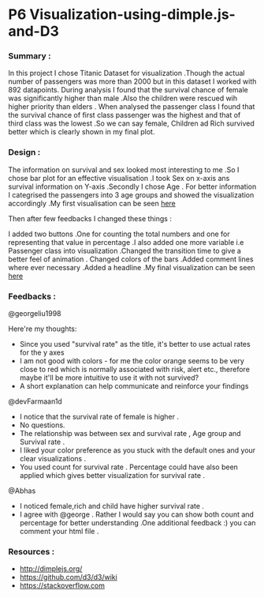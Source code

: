 # P6 Visualization-using-dimple.js-and-D3

### Summary :

In this project I chose Titanic Dataset for visualization .Though the actual number of passengers was more than 2000 but in this dataset
I worked with 892 datapoints. During analysis I found that the survival chance of female was significantly higher than male .Also the 
children were rescued wih higher priority than elders . When analysed the passenger class I found that the survival chance of first class 
passenger was the highest and that of third class was the lowest .So we can say female, Children ad Rich survived better which is clearly 
shown in my final plot.

### Design :

The information on survival and sex looked most interesting to me .So I chose bar plot for an effective visualisation .I took Sex on x-axis
ans survival information on Y-axis .Secondly I chose Age . For better information I categrised the passengers into 3 age groups and showed 
the visualization accordingly .My first visualisation can be seen [here](http://htmlpreview.github.io/?https://github.com/kamal11k/Visualization-using-dimple.js-and-D3/blob/master/index.html)

Then after few feedbacks I changed these things :

I added two buttons .One for counting the total numbers and one for representing that value in percentage .I also added one more variable
i.e Passenger class into visualization .Changed the transition time to give a better feel of animation . Changed colors of the bars .Added
comment lines where ever necessary .Added a headline .My final visualization can be seen [here](http://htmlpreview.github.io/?https://github.com/kamal11k/Visualization-using-dimple.js-and-D3/blob/master/index2.html)

### Feedbacks :

@georgeliu1998

Here're my thoughts:
* Since you used "survival rate" as the title, it's better to use actual rates for the y axes
* I am not good with colors - for me the color orange seems to be very close to red which is normally associated with risk, alert etc., therefore maybe it'll be more intuitive to use it with not survived?
* A short explanation can help communicate and reinforce your findings


@devFarmaan1d

* I notice that the survival rate of female is higher .
* No questions.
* The relationship was between sex and survival rate , Age group and Survival rate .
* I liked your color preference as you stuck with the default ones and your clear visualizations .
* You used count for survival rate . Percentage could have also been applied which gives better visualization for survival rate .

@Abhas

* I noticed female,rich and child have higher survival rate .
* I agree with @george . Rather I would say you can show both count and percentage for better understanding .One additional feedback :)
  you can comment your html file .
  
### Resources :
* http://dimplejs.org/
* https://github.com/d3/d3/wiki
* https://stackoverflow.com
